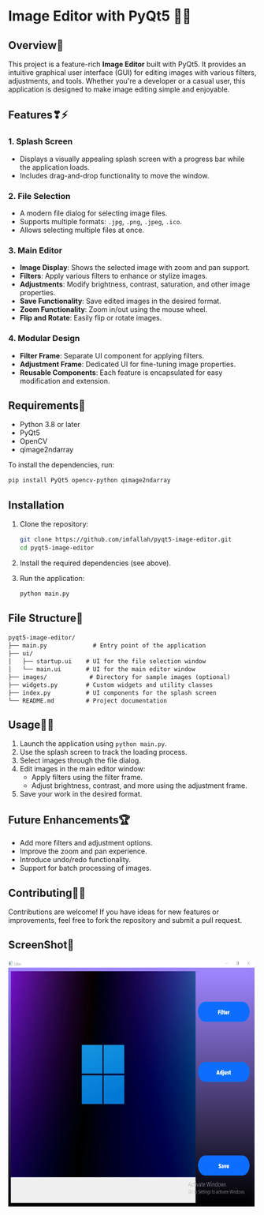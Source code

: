 # Image Editor with PyQt5 📸🐍

## Overview🔗
This project is a feature-rich **Image Editor** built with PyQt5. It provides an intuitive graphical user interface (GUI) for editing images with various filters, adjustments, and tools. Whether you're a developer or a casual user, this application is designed to make image editing simple and enjoyable.

## Features❣⚡

### 1. Splash Screen
- Displays a visually appealing splash screen with a progress bar while the application loads.
- Includes drag-and-drop functionality to move the window.

### 2. File Selection
- A modern file dialog for selecting image files.
- Supports multiple formats: `.jpg`, `.png`, `.jpeg`, `.ico`.
- Allows selecting multiple files at once.

### 3. Main Editor
- **Image Display**: Shows the selected image with zoom and pan support.
- **Filters**: Apply various filters to enhance or stylize images.
- **Adjustments**: Modify brightness, contrast, saturation, and other image properties.
- **Save Functionality**: Save edited images in the desired format.
- **Zoom Functionality**: Zoom in/out using the mouse wheel.
- **Flip and Rotate**: Easily flip or rotate images.

### 4. Modular Design
- **Filter Frame**: Separate UI component for applying filters.
- **Adjustment Frame**: Dedicated UI for fine-tuning image properties.
- **Reusable Components**: Each feature is encapsulated for easy modification and extension.

## Requirements🥇

- Python 3.8 or later
- PyQt5
- OpenCV
- qimage2ndarray

To install the dependencies, run:
```bash
pip install PyQt5 opencv-python qimage2ndarray
```

## Installation
1. Clone the repository:
   ```bash
   git clone https://github.com/imfallah/pyqt5-image-editor.git
   cd pyqt5-image-editor
   ```

2. Install the required dependencies (see above).

3. Run the application:
   ```bash
   python main.py
   ```

## File Structure🌳
```
pyqt5-image-editor/
├── main.py             # Entry point of the application
├── ui/
│   ├── startup.ui    # UI for the file selection window
│   └── main.ui       # UI for the main editor window
├── images/            # Directory for sample images (optional)
├── widgets.py        # Custom widgets and utility classes
├── index.py          # UI components for the splash screen
└── README.md         # Project documentation
```

## Usage🔗👀

1. Launch the application using `python main.py`.
2. Use the splash screen to track the loading process.
3. Select images through the file dialog.
4. Edit images in the main editor window:
   - Apply filters using the filter frame.
   - Adjust brightness, contrast, and more using the adjustment frame.
5. Save your work in the desired format.

## Future Enhancements🏆
- Add more filters and adjustment options.
- Improve the zoom and pan experience.
- Introduce undo/redo functionality.
- Support for batch processing of images.

## Contributing🙌🏽
Contributions are welcome! If you have ideas for new features or improvements, feel free to fork the repository and submit a pull request.

## ScreenShot📸

<img src="https://github.com/imfallah/Image-Editor-PyQt5/blob/main/public/main_screen.png" width="500" height="500"><br><br>

